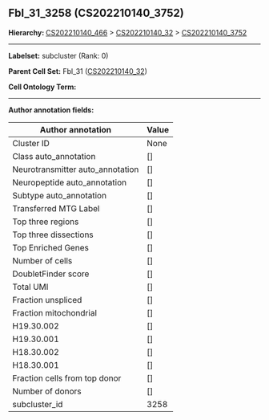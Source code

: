 ## Fbl_31_3258 (CS202210140_3752)
<b>Hierarchy: </b>
[CS202210140_466](https://purl.brain-bican.org/taxonomy/CS202210140#CS202210140_466) >
[CS202210140_32](https://purl.brain-bican.org/taxonomy/CS202210140#CS202210140_32) >
[CS202210140_3752](https://purl.brain-bican.org/taxonomy/CS202210140#CS202210140_3752)

---


**Labelset:** subcluster (Rank: 0)

**Parent Cell Set:** Fbl_31 ([CS202210140_32](https://purl.brain-bican.org/taxonomy/CS202210140#CS202210140_32))



**Cell Ontology Term:** 

[MARKER GENES.]: #


---

[TRANSFERRED ANNOTATIONS.]: #


[AUTHOR ANNOTATION FIELDS.]: #


**Author annotation fields:**

| Author annotation | Value |
|-------------------|-------|
|Cluster ID|None|
|Class auto_annotation|[]|
|Neurotransmitter auto_annotation|[]|
|Neuropeptide auto_annotation|[]|
|Subtype auto_annotation|[]|
|Transferred MTG Label|[]|
|Top three regions|[]|
|Top three dissections|[]|
|Top Enriched Genes|[]|
|Number of cells|[]|
|DoubletFinder score|[]|
|Total UMI|[]|
|Fraction unspliced|[]|
|Fraction mitochondrial|[]|
|H19.30.002|[]|
|H19.30.001|[]|
|H18.30.002|[]|
|H18.30.001|[]|
|Fraction cells from top donor|[]|
|Number of donors|[]|
|subcluster_id|3258|
